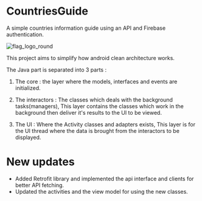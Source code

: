 # CountriesGuide
A simple countries information guide using an API and Firebase authentication.

![flag_logo_round](https://user-images.githubusercontent.com/28806543/47190334-1268e780-d341-11e8-9ea1-6158460dc2cb.png)

This project aims to simplify how android clean architecture works.

The Java part is separated into 3 parts :

1) The core : the layer where the models, interfaces and events are initialized.

2) The interactors : The classes which deals with the background tasks(managers), This layer contains the classes which work in the background then deliver it's results to the UI to be viewed.

3) The UI : Where the Activity classes and adapters exists, This layer is for the UI thread where the data is brought from the interactors to be displayed.

# New updates

* Added Retrofit library and implemented the api interface and clients for better API fetching.
* Updated the activities and the view model for using the new classes.
